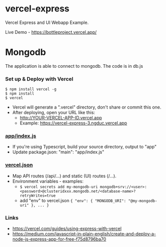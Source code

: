 # vercel-express

Vercel Express and UI Webapp Example.

Live Demo - https://bottleproject.vercel.app/

# Mongodb
The application is able to connect to mongodb. The code is in db.js

### Set up & Deploy with Vercel

```
$ npm install vercel -g
$ npm install
$ vercel
```



- Vercel will generate a ".vercel" directory, don't share or commit this one.
- After deploying, open your URL like this:
  - http://YOUR-VERCEL-APP-ID.vercel.app
  - Example: https://vercel-express-3.ngduc.vercel.app

### [app/index.js](./app/index.js)

- If you're using Typescript, build your source directory, output to "app"
- Update package.json: "main": "app/index.js"

### [vercel.json](./vercel.json)

- Map API routes (/api/...) and static (UI) routes (/...).
- Environment variables - examples:
  - ```$ vercel secrets add my-mongodb-uri mongodb+srv://<user>:<password>@clusteridxxx.mongodb.net/<database-name>?retryWrites=true```
  - add "env" to vercel.json ```{ "env": { "MONGODB_URI": "@my-mongodb-uri" }, ... }```


### Links
- https://vercel.com/guides/using-express-with-vercel
- https://medium.com/javascript-in-plain-english/create-and-deploy-a-node-js-express-app-for-free-f75d8796ba70
